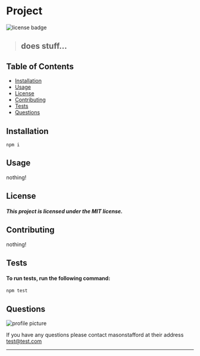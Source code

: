 
  # Project 
  
  ![license badge](https://img.shields.io/badge/license-MIT-blueviolet?style=flat-square&logo=appveyor)
  
 > ## does stuff...
  
  
  ## Table of Contents
  
* [Installation](#Installation)
* [Usage](#Usage)
* [License](#License)
* [Contributing](#Contributing)
* [Tests](#Tests)
* [Questions](#Questions)



## Installation

```
npm i
```

## Usage
nothing!

## License
#### *This project is licensed under the MIT license.*

## Contributing
nothing!

## Tests

#### To run tests, run the following command:

```
npm test
```

## Questions


![profile picture](https://avatars0.githubusercontent.com/u/46834613?v=4)

If you have any questions please contact masonstafford at their address test@test.com

---
